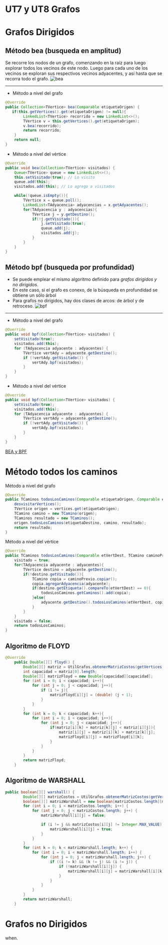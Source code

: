 # UT7 y UT8 Grafos

# Grafos Dirigidos
## Método bea (busqueda en amplitud)
Se recorre los nodos de un grafo, comenzando en la raíz para luego explorar todos los vecinos de este nodo.
Luego para cada uno de los vecinos se exploran sus respectivos vecinos adyacentes, y así hasta que se recorra todo el grafo. 
![bea](assets/BusquedaEnAmplitud.png)
***
- Método a nivel del grafo
```java
@Override
public Collection<TVertice> bea(Comparable etiquetaOrigen) {
   if(this.getVertices().get(etiquetaOrigen) != null){
        LinkedList<TVertice> recorrido = new LinkedList<>();
        TVertice v = this.getVertices().get(etiquetaOrigen);
        v.bea(recorrido);
        return recorrido;
    }
    return null;
}
```
- Método a nivel del vértice
```java
@Override
public void bea(Collection<TVertice> visitados) {
    Queue<TVertice> queue = new LinkedList<>();
    this.setVisitado(true); // Lo visito
    queue.add(this);
    visitados.add(this); // Lo agrego a visitados

    while(!queue.isEmpty()){
        TVertice x = queue.poll();
        LinkedList<TAdyacencia> adyacencias = x.getAdyacentes();
        for(TAdyacencia y : adyacencias){
            TVertice j = y.getDestino();
            if(!j.getVisitado()){
                j.setVisitado(true);
                queue.add(j);
                visitados.add(j);
            }
        }
    }
}
```
## Método bpf (busqueda por profundidad)
- Se puede emplear el mismo algoritmo definido para *grafos dirigidos y no dirigidos*.
- En este caso, si el grafo es conexo, de la búsqueda en profundidad se obtiene un sólo árbol
- Para grafos no dirigidos, hay dos clases de arcos: de árbol y de retroceso.
![bpf](assets/BusquedaProfundidad.png)
***
- Método a nivel del grafo
```java
@Override
public void bpf(Collection<TVertice> visitados) {
    setVisitado(true);
    visitados.add(this);
    for (TAdyacencia adyacente : adyacentes) {
        TVertice vertAdy = adyacente.getDestino();
        if (!vertAdy.getVisitado()) {
            vertAdy.bpf(visitados);
        }
    }
}
```
- Método a nivel del vértice 
```java
@Override
public void bpf(Collection<TVertice> visitados) {
    setVisitado(true);
    visitados.add(this);
    for (TAdyacencia adyacente : adyacentes) {
        TVertice vertAdy = adyacente.getDestino();
        if (!vertAdy.getVisitado()) {
            vertAdy.bpf(visitados);
        }
    }
}
```
[BEA y BPF](https://www.encora.com/es/blog/dfs-vs-bfs)

# Método todos los caminos
Método a nivel del grafo
```java
@Override
public TCaminos todosLosCaminos(Comparable etiquetaOrigen, Comparable etiquetaDestino) {
    desvisitarVertices();
    TVertice origen = vertices.get(etiquetaOrigen);
    TCamino camino = new TCamino(origen);
    TCaminos resultado = new TCaminos();
    origen.todosLosCaminos(etiquetaDestino, camino, resultado);
    return resultado;
}
```

Método a nivel del vértice
```java
@Override
public TCaminos todosLosCaminos(Comparable etVertDest, TCamino caminoPrevio, TCaminos todosLosCaminos) {
    visitado = true;
    for(TAdyacencia adyacente : adyacentes){
        TVertice destino = adyacente.getDestino();
        if(!destino.getVisitado()){
            TCamino copia = caminoPrevio.copiar();
            copia.agregarAdyacencia(adyacente);
            if(destino.getEtiqueta().compareTo(etVertDest) == 0){
                todosLosCaminos.getCaminos().add(copia);
            }else{
                adyacente.getDestino().todosLosCaminos(etVertDest, copia, todosLosCaminos);
            }
        }
    }
    visitado = false;
    return todosLosCaminos;
}
```
## Algoritmo de FLOYD
```java
@Override
    public Double[][] floyd() {
        Double[][] matriz = UtilGrafos.obtenerMatrizCostos(getVertices());
        int capacidad = matriz[0].length;
        Double[][] matrizFloyd = new Double[capacidad][capacidad];
        for (int i = 0; i < capacidad; i++){
            for (int j = 0; j < capacidad; j++){
                if (i != j){
                    matrizFloyd[i][j] = (double) (j + 1);
                }
            }
        }
        for (int k = 0; k < capacidad; k++){
            for (int i = 0; i < capacidad; i++){
                for (int j = 0; j < capacidad; j++){
                    if(matriz[i][k] + matriz[k][j] < matriz[i][j]){
                        matriz[i][j] = matriz[i][k] + matriz[k][j];
                        matrizFloyd[i][j] = matrizFloyd[i][k];
                    }
                }
            }
        }
        return matrizFloyd;
    }
```

## Algoritmo de WARSHALL
```java
public boolean[][] warshall() {
        Double[][] matrizCostos = UtilGrafos.obtenerMatrizCostos(getVertices());
        boolean[][] matrizWarshall = new boolean[matrizCostos.length][matrizCostos.length];
        for (int i = 0; i < matrizCostos.length; i++) {
            for (int j = 0; j < matrizCostos.length; j++) {
                matrizWarshall[i][j] = false;

                if (i != j && matrizCostos[i][j] != Integer.MAX_VALUE) {
                    matrizWarshall[i][j] = true;
                }
            }
        }
        for (int k = 0; k < matrizWarshall.length; k++) {
            for (int i = 0; i < matrizWarshall.length; i++) {
                for (int j = 0; j < matrizWarshall.length; j++) {
                    if ((i != k) && (k != j) && (i != j)) {
                        if (!matrizWarshall[i][j]) {
                            matrizWarshall[i][j] = matrizWarshall[i][k] && matrizWarshall[k][j];
                        }
                    }
                }
            }
        }
        return matrizWarshall;
    }
```
# Grafos no Dirigidos

when.
